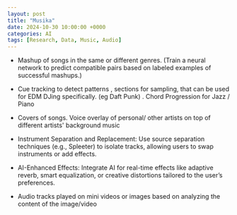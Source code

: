 ```yaml
---
layout: post
title: "Musika"
date: 2024-10-30 10:00:00 +0000
categories: AI
tags: [Research, Data, Music, Audio]
---
```



* Mashup of songs in the same or different genres.
(Train a neural network to predict compatible pairs based on labeled examples of successful mashups.)

* Cue tracking to detect patterns , sections for sampling, that can be used for EDM DJing specifically.
(eg Daft Punk)  . Chord Progression for Jazz / Piano 

* Covers of songs. Voice overlay of personal/ other artists on top of different artists' background music 

* Instrument Separation and Replacement: Use source separation techniques (e.g., Spleeter) to isolate tracks, allowing users to swap instruments or add effects.

* AI-Enhanced Effects: Integrate AI for real-time effects like adaptive reverb, smart equalization, or creative distortions tailored to the user’s preferences.

* Audio tracks played on mini videos or images based on analyzing the content of the image/video


